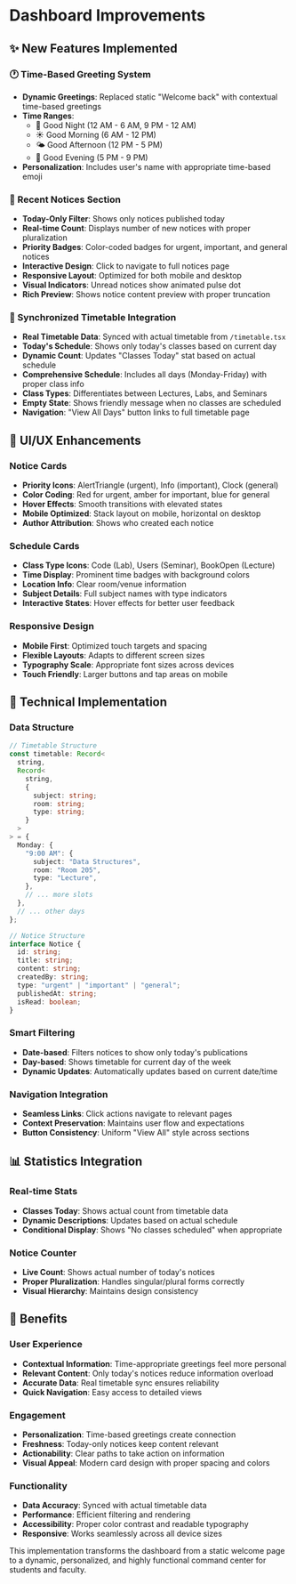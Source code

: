 # Dashboard Improvements

## ✨ New Features Implemented

### 🕐 Time-Based Greeting System

- **Dynamic Greetings**: Replaced static "Welcome back" with contextual time-based greetings
- **Time Ranges**:
  - 🌙 Good Night (12 AM - 6 AM, 9 PM - 12 AM)
  - ☀️ Good Morning (6 AM - 12 PM)
  - 🌤️ Good Afternoon (12 PM - 5 PM)
  - 🌅 Good Evening (5 PM - 9 PM)
- **Personalization**: Includes user's name with appropriate time-based emoji

### 📢 Recent Notices Section

- **Today-Only Filter**: Shows only notices published today
- **Real-time Count**: Displays number of new notices with proper pluralization
- **Priority Badges**: Color-coded badges for urgent, important, and general notices
- **Interactive Design**: Click to navigate to full notices page
- **Responsive Layout**: Optimized for both mobile and desktop
- **Visual Indicators**: Unread notices show animated pulse dot
- **Rich Preview**: Shows notice content preview with proper truncation

### 📅 Synchronized Timetable Integration

- **Real Timetable Data**: Synced with actual timetable from `/timetable.tsx`
- **Today's Schedule**: Shows only today's classes based on current day
- **Dynamic Count**: Updates "Classes Today" stat based on actual schedule
- **Comprehensive Schedule**: Includes all days (Monday-Friday) with proper class info
- **Class Types**: Differentiates between Lectures, Labs, and Seminars
- **Empty State**: Shows friendly message when no classes are scheduled
- **Navigation**: "View All Days" button links to full timetable page

## 🎨 UI/UX Enhancements

### Notice Cards

- **Priority Icons**: AlertTriangle (urgent), Info (important), Clock (general)
- **Color Coding**: Red for urgent, amber for important, blue for general
- **Hover Effects**: Smooth transitions with elevated states
- **Mobile Optimized**: Stack layout on mobile, horizontal on desktop
- **Author Attribution**: Shows who created each notice

### Schedule Cards

- **Class Type Icons**: Code (Lab), Users (Seminar), BookOpen (Lecture)
- **Time Display**: Prominent time badges with background colors
- **Location Info**: Clear room/venue information
- **Subject Details**: Full subject names with type indicators
- **Interactive States**: Hover effects for better user feedback

### Responsive Design

- **Mobile First**: Optimized touch targets and spacing
- **Flexible Layouts**: Adapts to different screen sizes
- **Typography Scale**: Appropriate font sizes across devices
- **Touch Friendly**: Larger buttons and tap areas on mobile

## 🔧 Technical Implementation

### Data Structure

```typescript
// Timetable Structure
const timetable: Record<
  string,
  Record<
    string,
    {
      subject: string;
      room: string;
      type: string;
    }
  >
> = {
  Monday: {
    "9:00 AM": {
      subject: "Data Structures",
      room: "Room 205",
      type: "Lecture",
    },
    // ... more slots
  },
  // ... other days
};

// Notice Structure
interface Notice {
  id: string;
  title: string;
  content: string;
  createdBy: string;
  type: "urgent" | "important" | "general";
  publishedAt: string;
  isRead: boolean;
}
```

### Smart Filtering

- **Date-based**: Filters notices to show only today's publications
- **Day-based**: Shows timetable for current day of the week
- **Dynamic Updates**: Automatically updates based on current date/time

### Navigation Integration

- **Seamless Links**: Click actions navigate to relevant pages
- **Context Preservation**: Maintains user flow and expectations
- **Button Consistency**: Uniform "View All" style across sections

## 📊 Statistics Integration

### Real-time Stats

- **Classes Today**: Shows actual count from timetable data
- **Dynamic Descriptions**: Updates based on actual schedule
- **Conditional Display**: Shows "No classes scheduled" when appropriate

### Notice Counter

- **Live Count**: Shows actual number of today's notices
- **Proper Pluralization**: Handles singular/plural forms correctly
- **Visual Hierarchy**: Maintains design consistency

## 🌟 Benefits

### User Experience

- **Contextual Information**: Time-appropriate greetings feel more personal
- **Relevant Content**: Only today's notices reduce information overload
- **Accurate Data**: Real timetable sync ensures reliability
- **Quick Navigation**: Easy access to detailed views

### Engagement

- **Personalization**: Time-based greetings create connection
- **Freshness**: Today-only notices keep content relevant
- **Actionability**: Clear paths to take action on information
- **Visual Appeal**: Modern card design with proper spacing and colors

### Functionality

- **Data Accuracy**: Synced with actual timetable data
- **Performance**: Efficient filtering and rendering
- **Accessibility**: Proper color contrast and readable typography
- **Responsive**: Works seamlessly across all device sizes

This implementation transforms the dashboard from a static welcome page to a dynamic, personalized, and highly functional command center for students and faculty.
